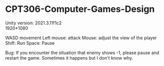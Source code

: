 # CPT306-Computer-Games-Design
Unity version: 2021.3.11f1c2   
1920*1080

WASD movement
Left mouse: attack
Mouse: adjust the view of the player
Shift: Run
Space: Pause

Bug:
If you encounter the situation that enemy shows -1, please pause and restart the game. Sometimes it happens but I don't know why. 
